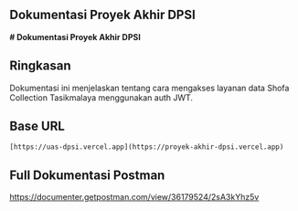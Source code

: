 ## Dokumentasi Proyek Akhir DPSI

**# Dokumentasi Proyek Akhir DPSI**

## Ringkasan

Dokumentasi ini menjelaskan tentang cara mengakses layanan data Shofa Collection Tasikmalaya menggunakan auth JWT.

## Base URL

```
[https://uas-dpsi.vercel.app](https://proyek-akhir-dpsi.vercel.app)
```

## Full Dokumentasi Postman
https://documenter.getpostman.com/view/36179524/2sA3kYhz5v
